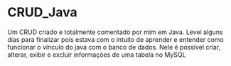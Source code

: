 # CRUD_Java
Um CRUD criado e totalmente comentado por mim em Java. Levei alguns dias para finalizar pois estava com o intuito de aprender e entender como funcionar o vínculo do java com o banco de dados. Nele é possível criar, alterar, exibir e excluir informações de uma tabela no MySQL
